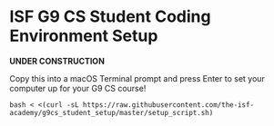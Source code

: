 # ISF G9 CS Student Coding Environment Setup

**UNDER CONSTRUCTION**

Copy this into a macOS Terminal prompt and press Enter to set your computer up for your G9 CS course!

    bash < <(curl -sL https://raw.githubusercontent.com/the-isf-academy/g9cs_student_setup/master/setup_script.sh)
